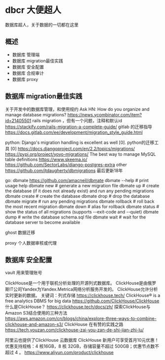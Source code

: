 # dbcr 大便超人

数据库超人，关于数据的一切都在这里

## 概述

+ 数据库 管理端
+ 数据库 migration最佳实践
+ 数据库 安全配置
+ 数据库 合规审计
+ 数据库 proxy

## 数据库 migration最佳实践

关于开发中的数据库管理，和使用规约
Ask HN: How do you organize and manage database migrations?
https://news.ycombinator.com/item?id=21405501
rails migration ，但有一个问题，注释和默认id
https://stackify.com/rails-migration-a-complete-guide/
gitlab 的迁移指导
https://docs.gitlab.com/ee/development/migration_style_guide.html

python:
Django's migration handling is excellent as well [0]. python的迁移工具
[0] https://docs.djangoproject.com/en/2.2/topics/migrations/
https://pypi.org/project/yoyo-migrations/
The best way to manage MySQL table definitions
https://www.skeema.io/
https://github.com/SectorLabs/django-postgres-extra
other
https://github.com/jtdaugherty/dbmigrations 最后更新18年

go: dbmate
https://github.com/amacneil/dbmate
dbmate --help    # print usage help
dbmate new       # generate a new migration file
dbmate up        # create the database (if it does not already exist) and run any pending migrations
dbmate create    # create the database
dbmate drop      # drop the database
dbmate migrate   # run any pending migrations
dbmate rollback  # roll back the most recent migration
dbmate down      # alias for rollback
dbmate status    # show the status of all migrations (supports --exit-code and --quiet)
dbmate dump      # write the database schema.sql file
dbmate wait      # wait for the database server to become available

ghost 数据迁移

proxy 个人数据审核或代理

## 数据库 安全配置

vault 用来管理账号

ClickHouse是一个用于联机分析处理的开源列式数据库。 
ClickHouse是由俄罗斯IT公司Yandex为Yandex.Metrica网络分析服务开发的。 
ClickHouse允许分析实时更新的数据。
关键词：列式存储
https://clickhouse.tech/
ClickHouse® is a free analytics DBMS for big data
https://github.com/ClickHouse/ClickHouse
什么是ClickHouse？
https://clickhouse.tech/docs/zh/
探索ClickHouse与Amazon S3结合使用的三种方法
https://aws.amazon.com/cn/blogs/china/explore-three-ways-to-combine-clickhouse-and-amazon-s3/
ClickHouse 在有赞的实践之路
https://tech.youzan.com/clickhouse-zai-you-zan-de-shi-jian-zhi-lu/

阿里云也提供了ClickHouse
云数据库 ClickHouse 新用户可享受首月10元优惠！优惠支持规格：4 核16GB，8 核 32GB，存储容量不超过 500GB；优惠节点数不超过 4 。
https://www.aliyun.com/product/clickhouse